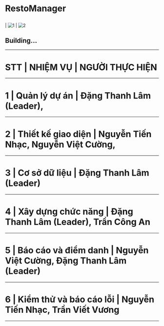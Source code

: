 
# RestoManager
##
| ![1](https://media.giphy.com/media/nEaVQAybfZbrQQ4R4W/giphy.gif) | ![2](https://media.giphy.com/media/5gHfODIb0VIAucon2J/giphy.gif)
 ## Building...
_____________________________________________________________________________________________________________
# STT | NHIỆM VỤ                    |	NGƯỜI THỰC HIỆN		
_____________________________________________________________________________________________________________
# 1	  | Quản lý dự án	            |    Đặng Thanh Lâm (Leader),	
_____________________________________________________________________________________________________________
# 2	  | Thiết kế giao diện	        |    Nguyễn Tiến Nhạc,		 Nguyễn Việt Cường,	
_____________________________________________________________________________________________________________
# 3	  | Cơ sở dữ liệu	            |    Đặng Thanh Lâm (Leader)				
_____________________________________________________________________________________________________________
# 4	  | Xây dựng chức năng	        |    Đặng Thanh Lâm (Leader), Trần Công An			
_____________________________________________________________________________________________________________
# 5   | Báo cáo và điểm danh        |	 Nguyễn Việt Cường, Đặng Thanh Lâm (Leader)			
_____________________________________________________________________________________________________________
# 6   | Kiểm thử và báo cáo lỗi     |    Nguyễn Tiến Nhạc,	 Trần Viết Vương		
_____________________________________________________________________________________________________________
						
						